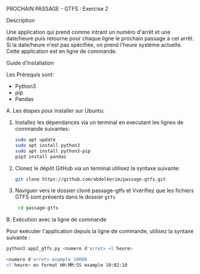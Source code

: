 PROCHAIN PASSAGE - GTFS : Exercise 2

Description

Une application qui prend comme intrant un numéro d'arrêt et une date/heure puis retourne pour chaque ligne le prochain passage à cet arrêt. Si la date/heure n'est pas spécifiée, on prend l'heure système actuelle. Cette application est en ligne de commande.


Guide d'Installation

Les Prérequis sont:
- Python3
- pip
- Pandas

A. Les étapes pour installer  sur Ubuntu:

1. Installez les dépendances via un terminal en executant les lignes de commande suivantes:

    ```sh
    sudo apt update
    sudo apt install python3
    sudo apt install python3-pip
    pip3 install pandas
    ```
    
2. Clonez le dépôt GitHub via un terminal  utilisez la syntaxe suivante:

    ```sh
    git clone https://github.com/abdelkerim/passage-gtfs.git


3. Naviguer vers le dossier cloné passage-gtfs  et Vvérifiez que les fichiers GTFS sont présents dans le dossier `gtfs`

   ```sh
    cd passage-gtfs
    ```


B. Exécution avec la ligne de commande

Pour exécuter l'application depuis la ligne de commande, utilisez la syntaxe suivante :

```sh
python3 app2_gtfs.py <numero d'arret> <l'heure>

<numero d'arret> example 10000
<l'heure> en format HH:MM:SS example 10:02:10
